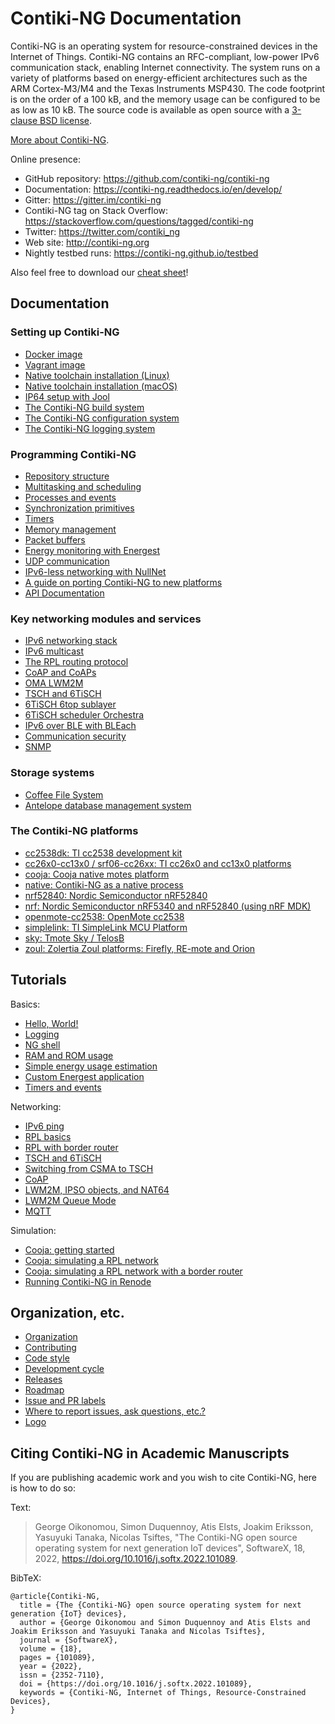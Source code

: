 # Contiki-NG Documentation

Contiki-NG is an operating system for resource-constrained devices in the Internet of Things. Contiki-NG contains an RFC-compliant, low-power IPv6 communication stack, enabling Internet connectivity. The system runs on a variety of platforms based on energy-efficient architectures such as the ARM Cortex-M3/M4 and the Texas Instruments MSP430. The code footprint is on the order of a 100 kB, and the memory usage can be configured to be as low as 10 kB. The source code is available as open source with a [3-clause BSD license](/doc/project/License).

[More about Contiki-NG](/doc/project/More-about-Contiki-NG.md).

Online presence:
* GitHub repository: https://github.com/contiki-ng/contiki-ng
* Documentation: https://contiki-ng.readthedocs.io/en/develop/
* Gitter: https://gitter.im/contiki-ng
* Contiki-NG tag on Stack Overflow: https://stackoverflow.com/questions/tagged/contiki-ng
* Twitter: https://twitter.com/contiki_ng
* Web site: http://contiki-ng.org
* Nightly testbed runs: https://contiki-ng.github.io/testbed

Also feel free to download our [cheat sheet](https://contiki-ng.github.io/resources/contiki-ng-cheat-sheet.pdf)!

## Documentation

### Setting up Contiki-NG

* [Docker image](/doc/getting-started/Docker.md)
* [Vagrant image](/doc/getting-started/Vagrant.md)
* [Native toolchain installation (Linux)](/doc/getting-started/Toolchain-installation-on-Linux.md)
* [Native toolchain installation (macOS)](/doc/getting-started/Toolchain-installation-on-macOS.md)
* [IP64 setup with Jool](/doc/getting-started/NAT64-for-Contiki-NG.md)
* [The Contiki-NG build system](/doc/getting-started/The-Contiki-NG-build-system.md)
* [The Contiki-NG configuration system](/doc/getting-started/The-Contiki-NG-configuration-system.md)
* [The Contiki-NG logging system](/doc/getting-started/The-Contiki-NG-logging-system.md)

### Programming Contiki-NG

* [Repository structure](/doc/programming/Repository-structure.md)
* [Multitasking and scheduling](/doc/programming/Multitasking-and-scheduling.md)
* [Processes and events](/doc/programming/Processes-and-events.md)
* [Synchronization primitives](/doc/programming/Synchronization-primitives.md)
* [Timers](/doc/programming/Timers.md)
* [Memory management](/doc/programming/Memory-management.md)
* [Packet buffers](/doc/programming/Packet-buffers.md)
* [Energy monitoring with Energest](/doc/programming/Energest.md)
* [UDP communication](/doc/programming/UDP-communication.md)
* [IPv6-less networking with NullNet](/doc/programming/NullNet.md)
* [A guide on porting Contiki-NG to new platforms](/doc/programming/Porting-Contiki-NG-to-new-platforms.md)
* [API Documentation](/doxygen.rst)

### Key networking modules and services

* [IPv6 networking stack](/doc/programming/IPv6.md)
* [IPv6 multicast](/doc/programming/IPv6-multicast.md)
* [The RPL routing protocol](/doc/programming/RPL.md)
* [CoAP and CoAPs](/doc/programming/CoAP.md)
* [OMA LWM2M](/doc/programming/LWM2M.md)
* [TSCH and 6TiSCH](/doc/programming/TSCH-and-6TiSCH.md)
* [6TiSCH 6top sublayer](/doc/programming/6TiSCH-6top-sub-layer.md)
* [6TiSCH scheduler Orchestra](/doc/programming/Orchestra.md)
* [IPv6 over BLE with BLEach](/doc/programming/IPv6-over-BLE.md)
* [Communication security](/doc/programming/Communication-Security.md)
* [SNMP](/doc/programming/SNMP.md)

### Storage systems
* [Coffee File System](/doc/programming/Coffee.md)
* [Antelope database management system](/doc/programming/Antelope.md)

### The Contiki-NG platforms

* [cc2538dk: TI cc2538 development kit](/doc/platforms/cc2538dk.md)
* [cc26x0-cc13x0 / srf06-cc26xx: TI cc26x0 and cc13x0 platforms](/doc/platforms/srf06-cc26xx.md)
* [cooja: Cooja native motes platform](/doc/platforms/cooja.md)
* [native: Contiki-NG as a native process](/doc/platforms/native.md)
* [nrf52840: Nordic Semiconductor nRF52840](/doc/platforms/nrf52840.md)
* [nrf: Nordic Semiconductor nRF5340 and nRF52840 (using nRF MDK)](/doc/platforms/nrf.md)
* [openmote-cc2538: OpenMote cc2538](/doc/platforms/openmote-cc2538.md)
* [simplelink: TI SimpleLink MCU Platform](/doc/platforms/simplelink.md)
* [sky: Tmote Sky / TelosB](/doc/platforms/sky.md)
* [zoul: Zolertia Zoul platforms: Firefly, RE-mote and Orion](/doc/platforms/zolertia/zoul.md)

## Tutorials

Basics:
* [Hello, World!](/doc/tutorials/Hello,-World!.md)
* [Logging](/doc/tutorials/Logging.md)
* [NG shell](/doc/tutorials/Shell.md)
* [RAM and ROM usage](/doc/tutorials/RAM-and-ROM-usage.md)
* [Simple energy usage estimation](/doc/tutorials/Instrumenting-Contiki-NG-applications-with-energy-usage-estimation.md)
* [Custom Energest application](/doc/tutorials/Energy-monitoring.md)
* [Timers and events](/doc/tutorials/Timers-and-events.md)

Networking:
* [IPv6 ping](/doc/tutorials/IPv6-ping.md)
* [RPL basics](/doc/tutorials/RPL.md)
* [RPL with border router](/doc/tutorials/RPL-border-router.md)
* [TSCH and 6TiSCH](/doc/tutorials/TSCH-and-6TiSCH.md)
* [Switching from CSMA to TSCH](/doc/tutorials/Switching-to-TSCH.md)
* [CoAP](/doc/tutorials/CoAP.md)
* [LWM2M, IPSO objects, and NAT64](/doc/tutorials/LWM2M-and-IPSO-Objects.md)
* [LWM2M Queue Mode](/doc/tutorials/LWM2M-and-IPSO-Objects-with-Queue-Mode.md)
* [MQTT](/doc/tutorials/MQTT.md)

Simulation:
* [Cooja: getting started](/doc/tutorials/Running-Contiki-NG-in-Cooja.md)
* [Cooja: simulating a RPL network](/doc/tutorials/Running-a-RPL-network-in-Cooja.md)
* [Cooja: simulating a RPL network with a border router](/doc/tutorials/Cooja-simulating-a-border-router.md)
* [Running Contiki-NG in Renode](/doc/tutorials/Running-Contiki-NG-in-Renode.md)

## Organization, etc.

* [Organization](/doc/project/Organization.md)
* [Contributing](/doc/project/Contributing.md)
* [Code style](/doc/project/Code-style.md)
* [Development cycle](/doc/project/Development-cycle.md)
* [Releases](https://github.com/contiki-ng/contiki-ng/releases)
* [Roadmap](/doc/project/Roadmap.md)
* [Issue and PR labels](/doc/project/Issue-and-Pull-Request-Labels.md)
* [Where to report issues, ask questions, etc.?](/doc/project/Where-to-report-issues,-ask-questions,-etc.md)
* [Logo](/doc/project/Logo.md)


## Citing Contiki-NG in Academic Manuscripts

If you are publishing academic work and you wish to cite Contiki-NG, here is how to do so:

Text:
> George Oikonomou, Simon Duquennoy, Atis Elsts, Joakim Eriksson, Yasuyuki Tanaka, Nicolas Tsiftes, "The Contiki-NG open source operating system for next generation IoT devices", SoftwareX, 18, 2022, https://doi.org/10.1016/j.softx.2022.101089.

BibTeX:

    @article{Contiki-NG,
      title = {The {Contiki-NG} open source operating system for next generation {IoT} devices},
      author = {George Oikonomou and Simon Duquennoy and Atis Elsts and Joakim Eriksson and Yasuyuki Tanaka and Nicolas Tsiftes},
      journal = {SoftwareX},
      volume = {18},
      pages = {101089},
      year = {2022},
      issn = {2352-7110},
      doi = {https://doi.org/10.1016/j.softx.2022.101089},
      keywords = {Contiki-NG, Internet of Things, Resource-Constrained Devices},
    }
